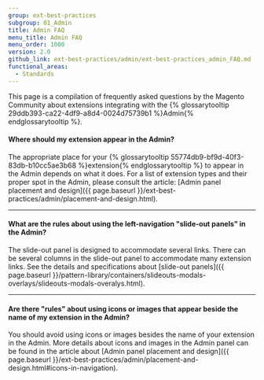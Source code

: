 ```yaml
---
group: ext-best-practices
subgroup: 01_Admin
title: Admin FAQ
menu_title: Admin FAQ
menu_order: 1000
version: 2.0
github_link: ext-best-practices/admin/ext-best-practices_admin_FAQ.md
functional_areas:
  - Standards
---
```


This page is a compilation of frequently asked questions by the Magento Community about extensions integrating with the {% glossarytooltip 29ddb393-ca22-4df9-a8d4-0024d75739b1 %}Admin{% endglossarytooltip %}.


#### Where should my extension appear in the Admin?

The appropriate place for your {% glossarytooltip 55774db9-bf9d-40f3-83db-b10cc5ae3b68 %}extension{% endglossarytooltip %} to appear in the Admin depends on what it does. For a list of extension types and their proper spot in the Admin, please consult the article: [Admin panel placement and design]({{ page.baseurl }}/ext-best-practices/admin/placement-and-design.html).

____


#### What are the rules about using the left-navigation "slide-out panels" in the Admin?

The slide-out panel is designed to accommodate several links. There can be several columns in the slide-out panel to accommodate many extension links. See the details and specifications about [slide-out panels]({{ page.baseurl }}/pattern-library/containers/slideouts-modals-overlays/slideouts-modals-overalys.html).

____

#### Are there "rules" about using icons or images that appear beside the name of my extension in the Admin?

You should avoid using icons or images besides the name of your extension in the Admin. More details about icons and images in the Admin panel can be found in the article about [Admin panel placement and design]({{ page.baseurl }}/ext-best-practices/admin/placement-and-design.html#icons-in-navigation).
